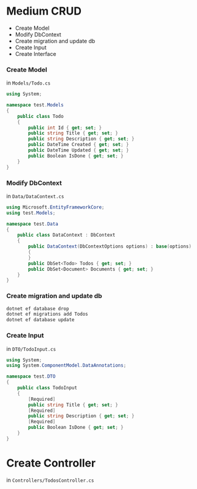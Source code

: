 # Medium CRUD
* Create Model
* Modify DbContext
* Create migration and update db
* Create Input
* Create Interface

### Create Model
in `Models/Todo.cs`
```cs
using System;

namespace test.Models
{
    public class Todo
    {
        public int Id { get; set; }
        public string Title { get; set; }
        public string Description { get; set; }
        public DateTime Created { get; set; }
        public DateTime Updated { get; set; }
        public Boolean IsDone { get; set; }
    }
}
```
### Modify DbContext
in `Data/DataContext.cs`
```cs
using Microsoft.EntityFrameworkCore;
using test.Models;

namespace test.Data
{
    public class DataContext : DbContext
    {
        public DataContext(DbContextOptions options) : base(options)
        {
        }
        public DbSet<Todo> Todos { get; set; }
        public DbSet<Document> Documents { get; set; }
    }
}
```
### Create migration and update db
```sh
dotnet ef database drop
dotnet ef migrations add Todos
dotnet ef database update
```
### Create Input
in `DTO/TodoInput.cs`
```cs
using System;
using System.ComponentModel.DataAnnotations;

namespace test.DTO
{
    public class TodoInput
    {
        [Required]
        public string Title { get; set; }
        [Required]
        public string Description { get; set; }
        [Required]
        public Boolean IsDone { get; set; }
    }
}
```
# Create Controller
in `Controllers/TodosController.cs`
```cs

```
